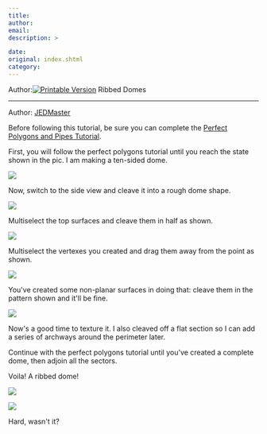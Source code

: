 ```yaml
---
title: 
author: 
email: 
description: >

date: 
original: index.shtml
category: 
---
```


Author:[![Printable Version](/images/printable.gif)](tutorial_print.shtml)
Ribbed Domes  

-----

Author: [JEDMaster](mailto:DeyjaL@AOL.com)  
  

Before following this tutorial, be sure you can complete the [Perfect
Polygons and Pipes Tutorial](/tutorials/perfect_pipes/).

First, you will follow the perfect polygons tutorial until you reach the
state shown in the pic. I am making a ten-sided dome.

![](rd1.gif)

Now, switch to the side view and cleave it into a rough dome shape.

![](rd2.gif)

Multiselect the top surfaces and cleave them in half as shown.

![](rd3.gif)

Multiselect the vertexes you created and drag them away from the point
as shown.

![](rd4.gif)

You've created some non-planar surfaces in doing that: cleave them in
the pattern shown and it'll be fine.

![](rd5.gif)

Now's a good time to texture it. I also cleaved off a flat section so I
can add a series of archways around the perimeter later.

Continue with the perfect polygons tutorial until you've created a
complete dome, then adjoin all the sectors.

Voila\! A ribbed dome\!

![](rd6.gif)

![](rd7.gif)

Hard, wasn't it?
